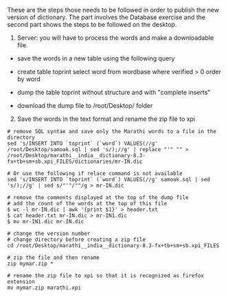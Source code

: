 These are the steps those needs to be followed in order to publish the new version of dictionary. The part involves the Database exercise and the second part shows the steps to be followed on the desktop.

1) Server: you will have to process the words and make a downloadable file.

  * save the words in a new table using the following query

  * create table toprint select word from wordbase where verified > 0 order by word

  * dump the table toprint without structure and with "complete inserts"

  * download the dump file to /root/Desktop/ folder

2) Save the words in the text format and rename the zip file to xpi

```
# remove SQL syntax and save only the Marathi words to a file in the directory
sed 's/INSERT INTO `toprint` (`word`) VALUES(//g' /root/Desktop/samoak.sql | sed 's/);//g' | replace "'" "" > /root/Desktop/marathi__india__dictionary-8.3-fx+tb+sm+sb.xpi_FILES/dictionaries/mr-IN.dic

# Or use the following if relace command is not available
sed 's/INSERT INTO `toprint` (`word`) VALUES(//g' samoak.sql | sed 's/);//g' | sed s/"'"/""/g > mr-IN.dic

# remove the comments displayed at the top of the dump file 
# add the count of the words at the top of this file
$ wc -l mr-IN.dic | awk '{print $1}' > header.txt 
$ cat header.txt mr-IN.dic > mr-IN1.dic
$ mv mr-IN1.dic mr-IN.dic

# change the version number
# change directory before creating a zip file
cd /root/Desktop/marathi__india__dictionary-8.3-fx+tb+sm+sb.xpi_FILES

# zip the file and then rename
zip mymar.zip *

# rename the zip file to xpi so that it is recognized as firefox extension
mv mymar.zip marathi.xpi
```